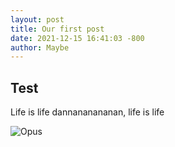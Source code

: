 ```yaml
---
layout: post
title: Our first post
date: 2021-12-15 16:41:03 -800
author: Maybe
---
```


## Test

Life is life dannananananan, life is life 

![Opus]( 1337-posts/assets/img/hqdefault.jpg)
